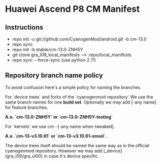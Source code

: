 # Huawei Ascend P8 CM Manifest

## Instructions
- repo init -u git://github.com/CyanogenMod/android.git -b cm-13.0
- repo sync
- repo init -b stable/cm-13.0-ZNH5Y
- git clone gra_l09_local_manifests --> .repo/local_manifests
- repo sync --force-sync (use python 2.7!)


## Repository branch name policy

To avoid confusion here's a simple policy for naming the branches.


For ´device trees´ and forks of the ´cyanogenmod repository´
We use the same branch names for one **build set**.
Optionally we may add [-any name] for feature branches.

**A.e. ´cm-13.0-ZNH5Y´ or ´cm-13.0-ZNH5Y-testing´**


For ´kernels´ we use cm-<major cm version>-<kernel-version>[-any name when tweaked].

**A.e. ´cm-13-v3.10.61´ or ´cm-13-v3.10.61-xmod´.**


The device trees itself should be named the same way as in the 
official cyanogenmod repository. However we may add [_device]
(gra_l09/gra_ul00) in case it's device specific.
